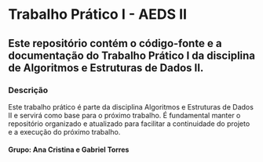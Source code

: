 # Trabalho Prático I - AEDS II

## Este repositório contém o código-fonte e a documentação do Trabalho Prático I da disciplina de Algoritmos e Estruturas de Dados II.

### Descrição
Este trabalho prático é parte da disciplina Algoritmos e Estruturas de Dados II e servirá como base para o próximo trabalho. É fundamental manter o repositório organizado e atualizado para facilitar a continuidade do projeto e a execução do próximo trabalho.


#### Grupo: Ana Cristina e Gabriel Torres
